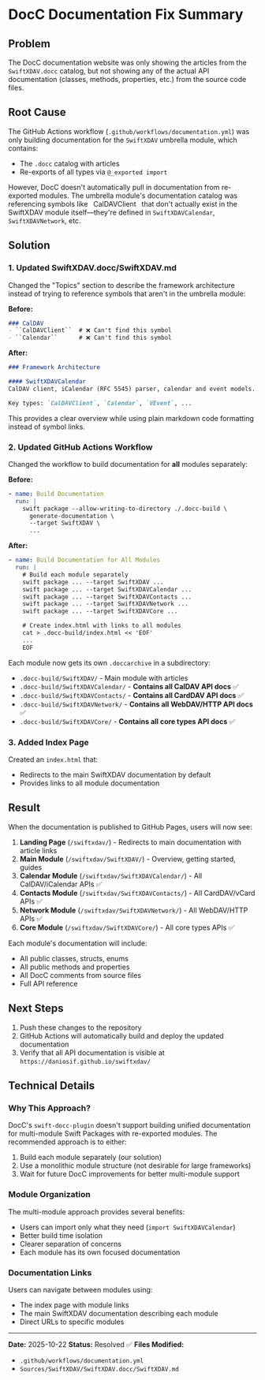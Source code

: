 # DocC Documentation Fix Summary

## Problem

The DocC documentation website was only showing the articles from the `SwiftXDAV.docc` catalog, but not showing any of the actual API documentation (classes, methods, properties, etc.) from the source code files.

## Root Cause

The GitHub Actions workflow (`.github/workflows/documentation.yml`) was only building documentation for the `SwiftXDAV` umbrella module, which contains:
- The `.docc` catalog with articles
- Re-exports of all types via `@_exported import`

However, DocC doesn't automatically pull in documentation from re-exported modules. The umbrella module's documentation catalog was referencing symbols like `` ``CalDAVClient`` `` that don't actually exist in the SwiftXDAV module itself—they're defined in `SwiftXDAVCalendar`, `SwiftXDAVNetwork`, etc.

## Solution

### 1. Updated SwiftXDAV.docc/SwiftXDAV.md

Changed the "Topics" section to describe the framework architecture instead of trying to reference symbols that aren't in the umbrella module:

**Before:**
```markdown
### CalDAV
- ``CalDAVClient``  # ❌ Can't find this symbol
- ``Calendar``      # ❌ Can't find this symbol
```

**After:**
```markdown
### Framework Architecture

#### SwiftXDAVCalendar
CalDAV client, iCalendar (RFC 5545) parser, calendar and event models...

Key types: `CalDAVClient`, `Calendar`, `VEvent`, ...
```

This provides a clear overview while using plain markdown code formatting instead of symbol links.

### 2. Updated GitHub Actions Workflow

Changed the workflow to build documentation for **all** modules separately:

**Before:**
```yaml
- name: Build Documentation
  run: |
    swift package --allow-writing-to-directory ./.docc-build \
      generate-documentation \
      --target SwiftXDAV \
      ...
```

**After:**
```yaml
- name: Build Documentation for All Modules
  run: |
    # Build each module separately
    swift package ... --target SwiftXDAV ...
    swift package ... --target SwiftXDAVCalendar ...
    swift package ... --target SwiftXDAVContacts ...
    swift package ... --target SwiftXDAVNetwork ...
    swift package ... --target SwiftXDAVCore ...

    # Create index.html with links to all modules
    cat > .docc-build/index.html << 'EOF'
    ...
    EOF
```

Each module now gets its own `.doccarchive` in a subdirectory:
- `.docc-build/SwiftXDAV/` - Main module with articles
- `.docc-build/SwiftXDAVCalendar/` - **Contains all CalDAV API docs** ✅
- `.docc-build/SwiftXDAVContacts/` - **Contains all CardDAV API docs** ✅
- `.docc-build/SwiftXDAVNetwork/` - **Contains all WebDAV/HTTP API docs** ✅
- `.docc-build/SwiftXDAVCore/` - **Contains all core types API docs** ✅

### 3. Added Index Page

Created an `index.html` that:
- Redirects to the main SwiftXDAV documentation by default
- Provides links to all module documentation

## Result

When the documentation is published to GitHub Pages, users will now see:

1. **Landing Page** (`/swiftxdav/`) - Redirects to main documentation with article links
2. **Main Module** (`/swiftxdav/SwiftXDAV/`) - Overview, getting started, guides
3. **Calendar Module** (`/swiftxdav/SwiftXDAVCalendar/`) - All CalDAV/iCalendar APIs ✅
4. **Contacts Module** (`/swiftxdav/SwiftXDAVContacts/`) - All CardDAV/vCard APIs ✅
5. **Network Module** (`/swiftxdav/SwiftXDAVNetwork/`) - All WebDAV/HTTP APIs ✅
6. **Core Module** (`/swiftxdav/SwiftXDAVCore/`) - All core types APIs ✅

Each module's documentation will include:
- All public classes, structs, enums
- All public methods and properties
- All DocC comments from source files
- Full API reference

## Next Steps

1. Push these changes to the repository
2. GitHub Actions will automatically build and deploy the updated documentation
3. Verify that all API documentation is visible at `https://daniosif.github.io/swiftxdav/`

## Technical Details

### Why This Approach?

DocC's `swift-docc-plugin` doesn't support building unified documentation for multi-module Swift Packages with re-exported modules. The recommended approach is to either:

1. Build each module separately (our solution)
2. Use a monolithic module structure (not desirable for large frameworks)
3. Wait for future DocC improvements for better multi-module support

### Module Organization

The multi-module approach provides several benefits:
- Users can import only what they need (`import SwiftXDAVCalendar`)
- Better build time isolation
- Clearer separation of concerns
- Each module has its own focused documentation

### Documentation Links

Users can navigate between modules using:
- The index page with module links
- The main SwiftXDAV documentation describing each module
- Direct URLs to specific modules

---

**Date:** 2025-10-22
**Status:** Resolved ✅
**Files Modified:**
- `.github/workflows/documentation.yml`
- `Sources/SwiftXDAV/SwiftXDAV.docc/SwiftXDAV.md`
